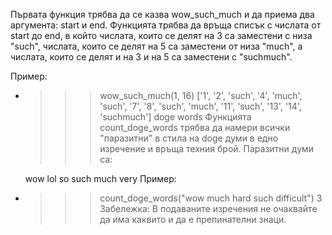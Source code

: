   Първата функция трябва да се казва wow_such_much и да приема два аргумента: start и end.
  Функцията трябва да връща списък с числата от start до end, в който числата, които се делят на 3 са заместени с низа "such", числата, които се делят на 5 са заместени от низа "much", а 
  числата, които се делят и на 3 и на 5 са заместени с "suchmuch".

  Пример:

* >>> wow_such_much(1, 16)
  ['1', '2', 'such', '4', 'much', 'such', '7', '8', 'such', 'much', '11', 'such', '13', '14', 'suchmuch']
  doge words
  Функцията count_doge_words трябва да намери всички "паразитни" в стила на doge думи в едно изречение и връща техния брой. Паразитни думи са:
  
  wow
  lol
  so
  such
  much
  very
  Пример:

* >>> count_doge_words("wow much hard such difficult")
  3
  Забележка: В подаваните изречения не очаквайте да има каквито и да е препинателни знаци.
